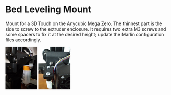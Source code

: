 # Bed Leveling Mount

Mount for a 3D Touch on the Anycubic Mega Zero. The thinnest part is the side to screw to the extruder enclosure. It requires two extra M3 screws and some spacers to fix it at the desired height; update the Marlin configuration files accordingly.

<img src="https://github.com/ggldnl/Anycubic-Mega-Zero/blob/master/media/bed_leveling_mount_1.jpg" width="100">

<img src="https://github.com/ggldnl/Anycubic-Mega-Zero/blob/master/media/bed_leveling_mount_2.jpg" width="100">
